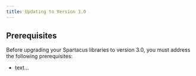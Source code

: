 ```yaml
---
title: Updating to Version 3.0
---
```


## Prerequisites

Before upgrading your Spartacus libraries to version 3.0, you must address the following prerequisites:

- text...
